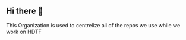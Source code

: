 ## Hi there 👋

This Organization is used to centrelize all of the repos we use 
while we work on HDTF
